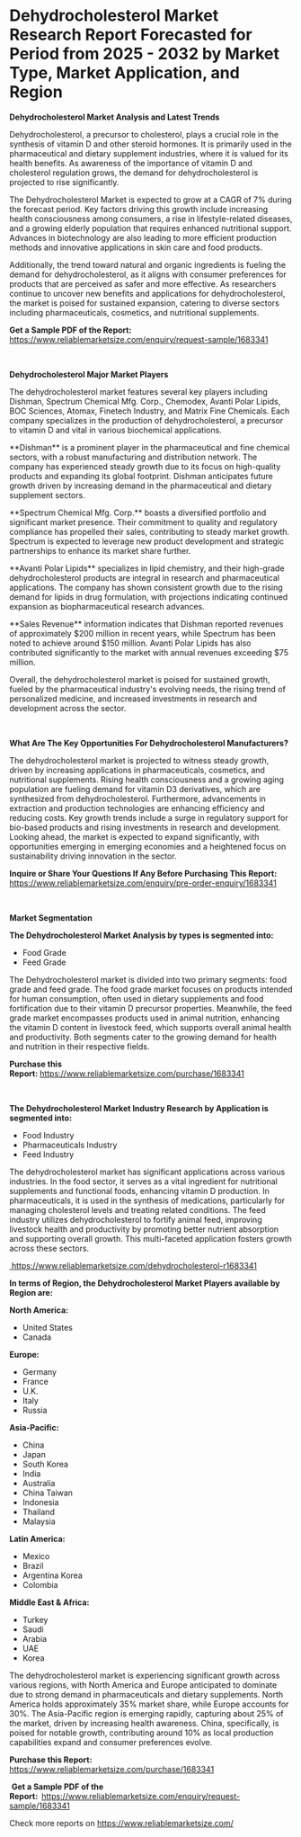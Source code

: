 <p><h1>Dehydrocholesterol Market Research Report Forecasted for Period from 2025 -  2032 by Market Type, Market Application, and Region</h1></p><p><strong>Dehydrocholesterol Market Analysis and Latest Trends</strong></p>
<p><p>Dehydrocholesterol, a precursor to cholesterol, plays a crucial role in the synthesis of vitamin D and other steroid hormones. It is primarily used in the pharmaceutical and dietary supplement industries, where it is valued for its health benefits. As awareness of the importance of vitamin D and cholesterol regulation grows, the demand for dehydrocholesterol is projected to rise significantly. </p><p>The Dehydrocholesterol Market is expected to grow at a CAGR of 7% during the forecast period. Key factors driving this growth include increasing health consciousness among consumers, a rise in lifestyle-related diseases, and a growing elderly population that requires enhanced nutritional support. Advances in biotechnology are also leading to more efficient production methods and innovative applications in skin care and food products. </p><p>Additionally, the trend toward natural and organic ingredients is fueling the demand for dehydrocholesterol, as it aligns with consumer preferences for products that are perceived as safer and more effective. As researchers continue to uncover new benefits and applications for dehydrocholesterol, the market is poised for sustained expansion, catering to diverse sectors including pharmaceuticals, cosmetics, and nutritional supplements.</p></p>
<p><strong>Get a Sample PDF of the Report:&nbsp;</strong> <a href="https://www.reliablemarketsize.com/enquiry/request-sample/1683341?utm_campaign=3574&utm_medium=2&utm_source=Github&utm_content=ia&utm_term=31032025&utm_id=dehydrocholesterol">https://www.reliablemarketsize.com/enquiry/request-sample/1683341</a></p>
<p>&nbsp;</p>
<p><strong>Dehydrocholesterol Major Market Players</strong></p>
<p><p>The dehydrocholesterol market features several key players including Dishman, Spectrum Chemical Mfg. Corp., Chemodex, Avanti Polar Lipids, BOC Sciences, Atomax, Finetech Industry, and Matrix Fine Chemicals. Each company specializes in the production of dehydrocholesterol, a precursor to vitamin D and vital in various biochemical applications.</p><p>**Dishman** is a prominent player in the pharmaceutical and fine chemical sectors, with a robust manufacturing and distribution network. The company has experienced steady growth due to its focus on high-quality products and expanding its global footprint. Dishman anticipates future growth driven by increasing demand in the pharmaceutical and dietary supplement sectors.</p><p>**Spectrum Chemical Mfg. Corp.** boasts a diversified portfolio and significant market presence. Their commitment to quality and regulatory compliance has propelled their sales, contributing to steady market growth. Spectrum is expected to leverage new product development and strategic partnerships to enhance its market share further.</p><p>**Avanti Polar Lipids** specializes in lipid chemistry, and their high-grade dehydrocholesterol products are integral in research and pharmaceutical applications. The company has shown consistent growth due to the rising demand for lipids in drug formulation, with projections indicating continued expansion as biopharmaceutical research advances.</p><p>**Sales Revenue** information indicates that Dishman reported revenues of approximately $200 million in recent years, while Spectrum has been noted to achieve around $150 million. Avanti Polar Lipids has also contributed significantly to the market with annual revenues exceeding $75 million.</p><p>Overall, the dehydrocholesterol market is poised for sustained growth, fueled by the pharmaceutical industry's evolving needs, the rising trend of personalized medicine, and increased investments in research and development across the sector.</p></p>
<p>&nbsp;</p>
<p><strong>What Are The Key Opportunities For Dehydrocholesterol Manufacturers?</strong></p>
<p><p>The dehydrocholesterol market is projected to witness steady growth, driven by increasing applications in pharmaceuticals, cosmetics, and nutritional supplements. Rising health consciousness and a growing aging population are fueling demand for vitamin D3 derivatives, which are synthesized from dehydrocholesterol. Furthermore, advancements in extraction and production technologies are enhancing efficiency and reducing costs. Key growth trends include a surge in regulatory support for bio-based products and rising investments in research and development. Looking ahead, the market is expected to expand significantly, with opportunities emerging in emerging economies and a heightened focus on sustainability driving innovation in the sector.</p></p>
<p><strong>Inquire or Share Your Questions If Any Before Purchasing This Report:</strong> <a href="https://www.reliablemarketsize.com/enquiry/pre-order-enquiry/1683341?utm_campaign=3574&utm_medium=2&utm_source=Github&utm_content=ia&utm_term=31032025&utm_id=dehydrocholesterol">https://www.reliablemarketsize.com/enquiry/pre-order-enquiry/1683341</a></p>
<p>&nbsp;</p>
<p><strong>Market Segmentation</strong></p>
<p><strong>The Dehydrocholesterol Market Analysis by types is segmented into:</strong></p>
<p><ul><li>Food Grade</li><li>Feed Grade</li></ul></p>
<p><p>The Dehydrocholesterol market is divided into two primary segments: food grade and feed grade. The food grade market focuses on products intended for human consumption, often used in dietary supplements and food fortification due to their vitamin D precursor properties. Meanwhile, the feed grade market encompasses products used in animal nutrition, enhancing the vitamin D content in livestock feed, which supports overall animal health and productivity. Both segments cater to the growing demand for health and nutrition in their respective fields.</p></p>
<p><strong>Purchase this Report:&nbsp;</strong><a href="https://www.reliablemarketsize.com/purchase/1683341?utm_campaign=3574&utm_medium=2&utm_source=Github&utm_content=ia&utm_term=31032025&utm_id=dehydrocholesterol">https://www.reliablemarketsize.com/purchase/1683341</a></p>
<p>&nbsp;</p>
<p><strong>The Dehydrocholesterol Market Industry Research by Application is segmented into:</strong></p>
<p><ul><li>Food Industry</li><li>Pharmaceuticals Industry</li><li>Feed Industry</li></ul></p>
<p><p>The dehydrocholesterol market has significant applications across various industries. In the food sector, it serves as a vital ingredient for nutritional supplements and functional foods, enhancing vitamin D production. In pharmaceuticals, it is used in the synthesis of medications, particularly for managing cholesterol levels and treating related conditions. The feed industry utilizes dehydrocholesterol to fortify animal feed, improving livestock health and productivity by promoting better nutrient absorption and supporting overall growth. This multi-faceted application fosters growth across these sectors.</p></p>
<p><a href="https://www.reliablemarketsize.com/dehydrocholesterol-r1683341?utm_campaign=3574&utm_medium=2&utm_source=Github&utm_content=ia&utm_term=31032025&utm_id=dehydrocholesterol">&nbsp;https://www.reliablemarketsize.com/dehydrocholesterol-r1683341</a></p>
<p><strong>In terms of Region, the Dehydrocholesterol Market Players available by Region are:</strong></p>
<p>
    <p> <strong> North America: </strong>
        <ul>
            <li>United States</li>
            <li>Canada</li>
        </ul>
        </p> 
    <p> <strong> Europe: </strong>
        <ul>
            <li>Germany</li>
            <li>France</li>
            <li>U.K.</li>
            <li>Italy</li>
            <li>Russia</li>
        </ul>
        </p> 
    <p> <strong> Asia-Pacific: </strong>
        <ul>
            <li>China</li>
            <li>Japan</li>
            <li>South Korea</li>
            <li>India</li>
            <li>Australia</li>
            <li>China Taiwan</li>
            <li>Indonesia</li>
            <li>Thailand</li>
            <li>Malaysia</li>
        </ul>
        </p> 
    <p> <strong> Latin America: </strong>
        <ul>
            <li>Mexico</li>
            <li>Brazil</li>
            <li>Argentina Korea</li>
            <li>Colombia</li>
        </ul>
        </p> 
    <p> <strong> Middle East & Africa: </strong>
        <ul>
            <li>Turkey</li>
            <li>Saudi</li>
            <li>Arabia</li>
            <li>UAE</li>
            <li>Korea</li>
        </ul>
    </p>
    </p>
<p><p>The dehydrocholesterol market is experiencing significant growth across various regions, with North America and Europe anticipated to dominate due to strong demand in pharmaceuticals and dietary supplements. North America holds approximately 35% market share, while Europe accounts for 30%. The Asia-Pacific region is emerging rapidly, capturing about 25% of the market, driven by increasing health awareness. China, specifically, is poised for notable growth, contributing around 10% as local production capabilities expand and consumer preferences evolve.</p></p>
<p><strong>Purchase this Report: </strong><a href="https://www.reliablemarketsize.com/purchase/1683341?utm_campaign=3574&utm_medium=2&utm_source=Github&utm_content=ia&utm_term=31032025&utm_id=dehydrocholesterol">https://www.reliablemarketsize.com/purchase/1683341</a></p>
<p>&nbsp;<strong>Get a Sample PDF of the Report:&nbsp;&nbsp;</strong><a href="https://www.reliablemarketsize.com/enquiry/request-sample/1683341?utm_campaign=3574&utm_medium=2&utm_source=Github&utm_content=ia&utm_term=31032025&utm_id=dehydrocholesterol">https://www.reliablemarketsize.com/enquiry/request-sample/1683341</a></p>
<p><strong></strong></p>
<p>Check more reports on <a href="https://www.reliablemarketsize.com/?utm_campaign=3574&utm_medium=2&utm_source=Github&utm_content=ia&utm_term=31032025&utm_id=dehydrocholesterol">https://www.reliablemarketsize.com/</a></p>
